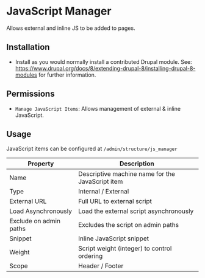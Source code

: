 # JavaScript Manager

Allows external and inline JS to be added to pages.

## Installation
 * Install as you would normally install a contributed Drupal module.
   See:
   https://www.drupal.org/docs/8/extending-drupal-8/installing-drupal-8-modules
   for further information.

## Permissions
* `Manage JavaScript Items`: Allows management of external & inline JavaScript.

## Usage
JavaScript items can be configured at `/admin/structure/js_manager`

  | Property               | Description                                      |
  | ---------------------- | ------------------------------------------------ |
  | Name                   | Descriptive machine name for the JavaScript item |
  | Type                   | Internal / External                              |
  | External URL           | Full URL to external script                      |
  | Load Asynchronously    | Load the external script asynchronously          |
  | Exclude on admin paths | Excludes the script on admin paths               |
  | Snippet                | Inline JavaScript snippet                        |
  | Weight                 | Script weight (integer) to control ordering      |
  | Scope                  | Header / Footer                                  |

